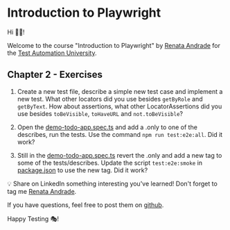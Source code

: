 # Introduction to Playwright

Hi 👋🏽!

Welcome to the course "Introduction to Playwright" by [Renata Andrade](https://testingwithrenata.com/) for the [Test Automation University](https://testautomationu.applitools.com/).

## Chapter 2 - Exercises

<!-- 1. Change the number of workers on [playwright.config.ts](/playwright.config.ts) and see how it affects the tests run time. Use the command `npm run test:e2e:all` to run all the existing tests. Note that the number of workers will change too on the terminal. Suggestions: 1, 10, 100. What happens when you change it to 100? -->

<!-- 1. Change the reporter to 2 different options of your preference (mouse hover "reporter" to see the valid options). Besides the HTML, which ones could be useful for a project and why? -->

<!-- 1. Change the value of trace for each option available and identify the differences between them. Note how the size of the folder changes for each option. -->

<!-- 1. Enable the video and check how it looks. Is it more useful than the trace in your opinion? -->

<!-- 1. Create a new project on [playwright.config.ts](/playwright.config.ts), define a few unique settings and create a new script on [package.json](/package.json). Execute the new script. What useful params would make the test run even easier for you? Suggestion: Play with the different browsers and devices. -->

1. Create a new test file, describe a simple new test case and implement a new test. What other locators did you use besides `getByRole` and `getByText`. How about assertions, what other LocatorAssertions did you use besides `toBeVisible`, `toHaveURL` and `not.toBeVisible`?

1. Open the [demo-todo-app.spec.ts](/tests-examples/demo-todo-app.spec.ts) and add a .only to one of the describes, run the tests. Use the command `npm run test:e2e:all`. Did it work?

1. Still in the [demo-todo-app.spec.ts](/tests-examples/demo-todo-app.spec.ts) revert the .only and add a new tag to some of the tests/describes. Update the script `test:e2e:smoke` in [package.json](/package.json) to use the new tag. Did it work?


💡 Share on LinkedIn something interesting you've learned! Don't forget to tag me [Renata Andrade](https://www.linkedin.com/in/raptatinha/).

If you have questions, feel free to post them on [github](https://github.com/raptatinha/tau-introduction-to-playwright/issues).

Happy Testing 🎭!